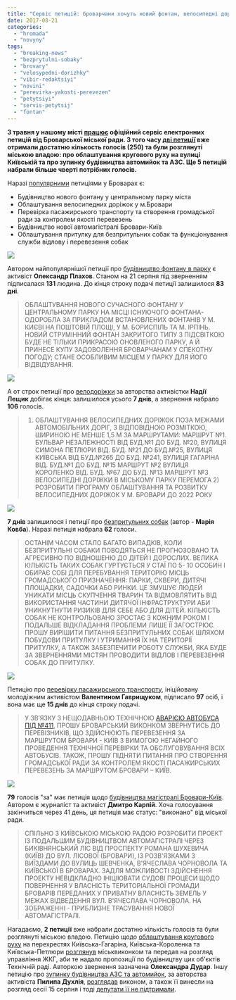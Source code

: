```yaml
---
title: "Сервіс петицій: броварчани хочуть новий фонтан, велосипедні доріжки та притулок для собак"
date: 2017-08-21
categories: 
  - "hromada"
  - "novyny"
tags: 
  - "breaking-news"
  - "bezprytulni-sobaky"
  - "brovary"
  - "velosypedni-dorizhky"
  - "vibir-redaktsiyi"
  - "novini"
  - "perevirka-yakosti-perevezen"
  - "petytsiyi"
  - "servis-petytsij"
  - "fontan"
---
```


**З травня у нашому місті [працює](https://mpz.brovary.org/u-brovarah-zapratsyuvaly-elektronni-petytsiyi-lider-nabrav-65-golosiv-za-dobu/) офіційний сервіс електронних петицій від Броварської міської ради. З того часу [дві петиції](https://petition.brovary-rada.gov.ua/petitions/?tp=3&cn=-1) вже отримали достатню кількость голосів (250) та були розглянуті міською владою: про облаштування кругового руху на вулиці Київській та про зупинку будівництва автомийок та АЗС. Ще 5 петицій набрали більше чверті потрібних голосів.**

Наразі [популярними](https://petition.brovary-rada.gov.ua/petitions/?tp=2&cn=-1) петиціями у Броварах є:

- Будівництво нового фонтану у центральному парку міста
- Облаштування велосипедних доріжок у м.Бровари
- Перевірка пасажирського транспорту та створення громадської ради за контролем якості перевезень
- Будівництво нової автомагістралі Бровари-Київ
- Облаштування притулку для безпритульних собак та функціонування служби відлову і перевезення собак

[![](https://mpz.brovary.org/wp-content/uploads/2017/08/9110003.jpg)](https://mpz.brovary.org/wp-content/uploads/2017/08/9110003.jpg)

Автором найпопулярнішої петиції про [будівництво фонтану в парку](https://petition.brovary-rada.gov.ua/petition/?pid=17) є активіст **Олександр Плахов**. Станом на 21 серпня під зверненням підписалася **131** людина. До кінця строку подачі петиції залишилося **83 дні**.

> ОБЛАШТУВАННЯ НОВОГО СУЧАСНОГО ФОНТАНУ У ЦЕНТРАЛЬНОМУ ПАРКУ НА МІСЦІ ІСНУЮЧОГО ФОНТАНА-ОДОРОБЛА ЗА ПРИКЛАДОМ ВСТАНОВЛЕНИХ ФОНТАНІВ У М. КИЄВІ НА ПОШТОВІЙ ПЛОЩІ, У М. БОРИСПІЛЬ ТА М. ІРПІНЬ. НОВИЙ СТРУМІННИЙ ФОНТАН ЗАКРИТОГО ТИПУ З ПІДСВІТКОЮ БУДЕ НЕ ТІЛЬКИ ПРИКРАСОЮ ОНОВЛЕНОГО ПАРКУ, А Й ПРИНЕСЕ КУПУ ЗАДОВОЛЕННЯ БРОВАРЧАНАМ У СПЕКОТНУ ПОГОДУ; СТАНЕ ОСОБЛИВИМ МІСЦЕМ У ПАРКУ ДЛЯ ЙОГО ВІДВІДУВАННЯ.

[![](https://mpz.brovary.org/wp-content/uploads/2017/08/1115558.jpg)](https://mpz.brovary.org/wp-content/uploads/2017/08/1115558.jpg)

А от строк петиції про [велодоріжки](https://petition.brovary-rada.gov.ua/petition/?pid=9) за авторства активістки **Надії Лещик** добігає кінця: залишилося усього **7 днів**, а звернення набрало **106** голосів.

> 1) ОБЛАШТУВАННЯ ВЕЛОСИПЕДНИХ ДОРІЖОК ПОЗА МЕЖАМИ АВТОМОБІЛЬНИХ ДОРІГ, З ВІДПОВІДНОЮ РОЗМІТКОЮ, ШИРИНОЮ НЕ МЕНШЕ 1,5 М ЗА МАРШРУТАМИ: МАРШРУТ №1. БУЛЬВАР НЕЗАЛЕЖНОСТІ ВІД БУД.№1 ДО БУД. №20, ВУЛИЦЯ СИМОНА ПЕТЛЮРИ ВІД. БУД. №21 ДО БУД.№25, ВУЛИЦЯ КИЇВСЬКА ВІД БУД.№265 ДО БУД. №241, ВУЛИЦЯ ГАГАРІНА ВІД. БУД.№1 ДО БУД. №15 МАРШРУТ №2 ВУЛИЦЯ КОРОЛЕНКО ВІД. БУД. №67 ДО БУД. №13 МАРШРУТ №3 ВЕЛОСИПЕДНІ ДОРІЖКИ В МІСЬКОМУ ПАРКУ ПЕРЕМОГА 2) РОЗРОБИТИ ПРОГРАМУ ОБЛАШТУВАННЯ ТА РОЗВИТКУ ВЕЛОСИПЕДНИХ ДОРІЖОК У М. БРОВАРИ ДО 2022 РОКУ

[![](https://mpz.brovary.org/wp-content/uploads/2017/08/1443622081_bezpritulni-sobaki-problema-vidkrita.jpg)](https://mpz.brovary.org/wp-content/uploads/2017/08/1443622081_bezpritulni-sobaki-problema-vidkrita.jpg)

**7 днів** залишилося і петиції про [безпритульних собак](https://petition.brovary-rada.gov.ua/petition/?pid=10) (автор - **Марія Ковба**). Наразі петиція набрала **62** голоси.

> ОСТАНІМ ЧАСОМ СТАЛО БАГАТО ВИПАДКІВ, КОЛИ БЕЗПРИТУЛЬНІ СОБАКИ ПОВОДЯТЬСЯ НЕ ПРОГНОЗОВАНО ТА АГРЕСИВНО ПО ВІДНОШЕНЮ ДО ДІТЕЙ І ДОРОСЛИХ. ВЕЛИКА КІЛЬКІСТЬ ТАКИХ СОБАК ГУРТУЄТЬСЯ У СТАЇ ПО 5- 10 ОСОБИН І ОБИРАЄ СОБІ ДЛЯ ПЕРЕБУВАННЯ ТЕРИТОРІЮ МІСЦЬ ГРОМАДСЬКОГО ПРИЗНАЧЕННЯ: ПАРКИ, СКВЕРИ, ДИТЯЧІ ПЛОЩАДКИ, САДОЧКИ АБО РИНКИ. ЦЕ ЗМУШУЄ ЛЮДЕЙ УНИКАТИ МІСЦЬ СКУПЧЕННЯ ТВАРИН ТА ВІДМОВЛЯТИТЬ ВІД ВИКОРИСТАННЯ ЧАСТИНИ ДИТЯЧОЇ ІНФРАСТРУКТУРИ АБИ УНИКНУТНУТИ РИЗИКІВ ДЛЯ СЕБЕ АБО ДЛЯ ДІТЕЙ. КІЛЬКІСТЬ СОБАК НЕ КОНТРОЛЬОВАНО ЗРОСТАЄ З КОЖНИМ РОКОМ І ПОДАЛЬШЕ ВІДКЛАДАННЯ ПРОБЛЕМИ ЛИШЕ ЇЇ ЗАГОСТРЮЄ. ПРОШУ ВИРІШИТИ ПИТАННЯ БЕЗПРИТУЛЬНИХ СОБАК ШЛЯХОМ ПОБУДОВИ ПРИТУЛКУ І УТРИМАННЯ ЇХ НА ТЕРИТОРІЇ ПРИТУЛКУ, А ТАКОЖ ЗАБЕЗПЕЧИТИ РОБОТУ СЛУЖБИ, ЯКА БУДЕ ЗА ЗВЕРНЕННЯМИ МІСТЯН ПРОВОДИТИ ВІДЛОВ І ПЕРЕВЕЗЕННЯ СОБАК ДО ПРИТУЛКУ.

[![](https://mpz.brovary.org/wp-content/uploads/2017/08/Pozhezha-Rozvylka-marshrutka-411_00023.jpg)](https://mpz.brovary.org/wp-content/uploads/2017/08/Pozhezha-Rozvylka-marshrutka-411_00023-1024x768.jpg)

Петицію про [перевірку пасажирського транспорту](https://petition.brovary-rada.gov.ua/petition/?pid=13), ініційовану молодіжним активістом **Валентином Гаврищуком**, підписало **97** осіб, і вона має ще **15 днів** до кінця строку подачі.

> У ЗВ’ЯЗКУ З НЕЩОДАВНЬОЮ ТЕХНІЧНОЮ [АВАРІЄЮ АВТОБУСА ПІД №411](https://mpz.brovary.org/na-rozvyltsi-spalahnula-zgorila-vshhent-411-marshrutka-obijshlosya-bez-zhertv-foto/), ПРОШУ БРОВАРСЬКИЙ ВИКОНКОМ ЗВЕРНУТИСЬ ДО ПЕРЕВІЗНИКІВ, ЩО ЗДІЙСНЮЮТЬ ПЕРЕВЕЗЕННЯ ЗА МАРШРУТОМ БРОВАРИ - КИЇВ З ВИМОГОЮ НЕГАЙНОГО ПРОВЕДЕННЯ ТЕХНІЧНОЇ ПЕРЕВІРКИ ТА ОБСЛУГОВУВАННЯ ВСІХ АВТОБУСІВ. ТАКОЖ, ПРОШУ ПІДНЯТИ ПИТАННЯ ПРО СТВОРЕННЯ ГРОМАДСЬКОЇ РАДИ ЗА КОНТРОЛЕМ ЯКОСТІ ПАСАЖИРСЬКИХ ПЕРЕВЕЗЕНЬ ЗА МАРШРУТОМ БРОВАРИ – КИЇВ.

[![](https://mpz.brovary.org/wp-content/uploads/2017/08/3221114.jpg)](https://mpz.brovary.org/wp-content/uploads/2017/08/3221114.jpg)

**79** голосів "за" має петиція щодо [будівництва магістралі Бровари-Київ](https://petition.brovary-rada.gov.ua/petition/?pid=15). Автором є журналіст та активіст **Дмитро Карпій**. Хоча голосування закінчиться через 41 день, ця петиція має статус: "виконано" від міської ради.

> СПІЛЬНО З КИЇВСЬКОЮ МІСЬКОЮ РАДОЮ РОЗРОБИТИ ПРОЕКТ ІЗ ПОДАЛЬШИМ БУДІВНИЦТВОМ АВТОМАГІСТРАЛІ ЧЕРЕЗ БИКІВНЯНСЬКИЙ ЛІС ВІД ПРОСПЕКТУ РОМАНА ШУХЕВИЧА (КИЇВ) ДО ВУЛ. ЛІСОВОЇ (БРОВАРИ), ІЗ РОЗВ'ЯЗКАМИ З ВИЇЗДАМИ ДО ВУЛИЦЬ ШЕВЧЕНКА, В'ЯЧЕСЛАВА ЧОРНОВОЛА ТА КИЇВСЬКОЇ В БРОВАРАХ. ЗАДЛЯ МОЖЛИВОСТІ ЗДІЙСНЕННЯ ПРОЕКТУ НЕВІДКЛАДНО ІНІЦІЮВАТИ СУДОВІ ПРОЦЕСИ ЩОДО ПОВЕРНЕННЯ У ВЛАСНІСТЬ ТЕРИТОРІАЛЬНОЇ ГРОМАДИ БРОВАРІВ ПЕРЕДАНИХ У ПРИВАТНУ ВЛАСНІСТЬ ЗЕМЕЛЬ У МЕЖАХ ВІДВЕДЕННЯ ВУЛ. В'ЯЧЕСЛАВА ЧОРНОВОЛА. НА ЗОБРАЖЕННІ - ПРИБЛИЗНЕ ТРАСУВАННЯ НОВОЇ АВТОМАГІСТРАЛІ.

Нагадаємо, **2 петиції** вже набрали достатню кількість голосів та були розглянуті міською владою. Петицію щодо [облаштування кругового руху](https://petition.brovary-rada.gov.ua/petition/?pid=7) на перехрестях Київська-Гагаріна, Київська-Короленка та Київська-Петлюри [розглянув](http://brovary-rada.gov.ua/documents/27389.html) міськвиконком та передав на розгляд управління ЖКГ, аби те надало пропозиції по будівництву цих об'єктів Технічній раді. Авторкою звернення зазначена **Олександра Дудар**. Іншу петицію про [зупинку будівництва АЗС та автомийок](https://petition.brovary-rada.gov.ua/petition/?pid=14), за авторства активіста **Пилипа Духлія**, [розглядав](http://brovary-rada.gov.ua/documents/27390.html) виконом, а також її винесли на розгляд сесії 15 серпня і тоді [депутати її не підтримали](https://mpz.brovary.org/deputaty-ne-pidtrymaly-petytsiyu-pylypa-duhliya-pro-zaboronu-budivnytstva-azs-ta-avtomyjok/).
